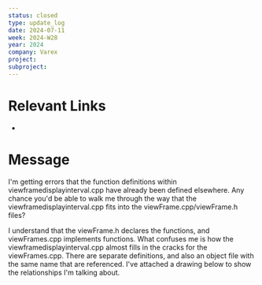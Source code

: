 ```yaml
---
status: closed
type: update_log
date: 2024-07-11
week: 2024-W28
year: 2024
company: Varex
project: 
subproject:
---
```


# Relevant Links
- 
# Message
I'm getting errors that the function definitions within viewframedisplayinterval.cpp have already been defined elsewhere. Any chance you'd be able to walk me through the way that the viewframedisplayinterval.cpp fits into the viewFrame.cpp/viewFrame.h files?

I understand that the viewFrame.h declares the functions, and viewFrames.cpp implements functions. What confuses me is how the viewframedisplayinterval.cpp almost fills in the cracks for the viewFrames.cpp. There are separate definitions, and also an object file with the same name that are referenced. I've attached a drawing below to show the relationships I'm talking about. 